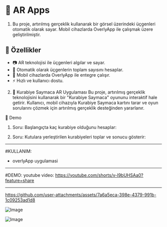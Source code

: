 # 📱 AR Apps

1) Bu proje, artırılmış gerçeklik kullanarak bir görsel üzerindeki üçgenleri otomatik olarak sayar. Mobil cihazlarda OverlyApp ile çalışmak üzere geliştirilmiştir.


## 🚀 Özellikler
- 📷 AR teknolojisi ile üçgenleri algılar ve sayar.
- 🧮 Otomatik olarak üçgenlerin toplam sayısını hesaplar.
- 📱 Mobil cihazlarda OverlyApp ile entegre çalışır.
- ⚡ Hızlı ve kullanıcı dostu.



2) 🍪 Kurabiye Saymaca AR Uygulaması
Bu proje, artırılmış gerçeklik teknolojisini kullanarak bir "Kurabiye Saymaca" oyununu interaktif hale getirir. Kullanıcı, mobil cihazıyla Kurabiye Saymaca kartını tarar ve oyun sorularını çözmek için artırılmış gerçeklik desteğinden yararlanır.


🎥 Demo
1. Soru:
Başlangıçta kaç kurabiye olduğunu hesaplar:

2. Soru:
Kutulara yerleştirilen kurabiyeleri toplar ve sonucu gösterir:

---------------------------------------------------------------
#KULLANIM:
* overlyApp uygulamasi 

--------------------------------------------------------------
#DEMO:
youtube video: https://youtube.com/shorts/v-I9bUHSAa0?feature=share

------------------------------------------------------
https://github.com/user-attachments/assets/7a6a5eca-398e-4379-991b-1c09253ad1d8

![Image](https://github.com/user-attachments/assets/0b75ab00-901a-4db0-812c-59dc153351a3)



![Image](https://github.com/user-attachments/assets/29a1d6e3-4801-4aac-b05d-1f415d1392c8)
